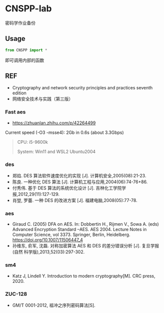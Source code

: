 # CNSPP-lab

密码学作业备份

## Usage

```python
from CNSPP import *
```

即可调用内部的函数

## REF

- Cryptography and network security principles and practices seventh edition
- 网络安全技术与实践（第三版）

### Fast aes

- https://zhuanlan.zhihu.com/p/42264499

Current speed (-O3 -msse4): 2Gb in 0.6s (about 3.3Gbps)

> CPU: i5-9600k
>
> System: Win11 and WSL2 Ubuntu2004

### des

- 郑焰. DES 算法软件速度优化的实现 [J]. 计算机安全,2005(08):21-23.
- 陈良. 一种优化 DES 算法 [J]. 计算机工程与应用,2004(06):74-76+86.
- 付秀伟. 基于 DES 算法的系统优化设计 [J]. 吉林化工学院学报,2012,29(11):127-129.
- 肖堃, 罗蕾. 一种 DES 的改进方案 [J]. 福建电脑,2008(05):77-78.

### aes

- Giraud C. (2005) DFA on AES. In: Dobbertin H., Rijmen V., Sowa A. (eds) Advanced Encryption Standard –AES. AES 2004. Lecture Notes in Computer Science, vol 3373. Springer, Berlin, Heidelberg. https://doi.org/10.1007/11506447_4
- 孙维东, 俞军, 沈磊. 对称加密算法 AES 和 DES 的差分错误分析 [J]. 复旦学报 (自然
科学版),2013,52(03):297-302.

### sm4

- Katz J, Lindell Y. Introduction to modern cryptography[M]. CRC press, 2020.

### ZUC-128

- GM/T 0001-2012, 祖冲之序列密码算法[S].
